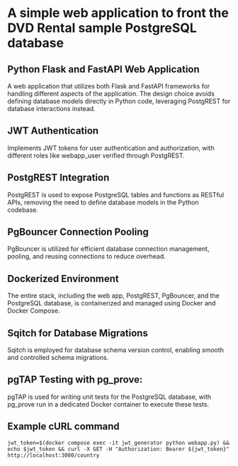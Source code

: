 # A simple web application to front the DVD Rental sample PostgreSQL database

## Python Flask and FastAPI Web Application
A web application that utilizes both Flask and FastAPI frameworks for handling different aspects of the application. The design choice avoids defining database models directly in Python code, leveraging PostgREST for database interactions instead.

## JWT Authentication
Implements JWT tokens for user authentication and authorization, with different roles like webapp_user verified through PostgREST.

## PostgREST Integration
PostgREST is used to expose PostgreSQL tables and functions as RESTful APIs, removing the need to define database models in the Python codebase.

## PgBouncer Connection Pooling
PgBouncer is utilized for efficient database connection management, pooling, and reusing connections to reduce overhead.

## Dockerized Environment
The entire stack, including the web app, PostgREST, PgBouncer, and the PostgreSQL database, is containerized and managed using Docker and Docker Compose.

## Sqitch for Database Migrations
Sqitch is employed for database schema version control, enabling smooth and controlled schema migrations.

## pgTAP Testing with pg_prove: 
pgTAP is used for writing unit tests for the PostgreSQL database, with pg_prove run in a dedicated Docker container to execute these tests.

## Example cURL command
    jwt_token=$(docker compose exec -it jwt_generator python webapp.py) && echo $jwt_token && curl -X GET -H "Authorization: Bearer ${jwt_token}" http://localhost:3000/country
